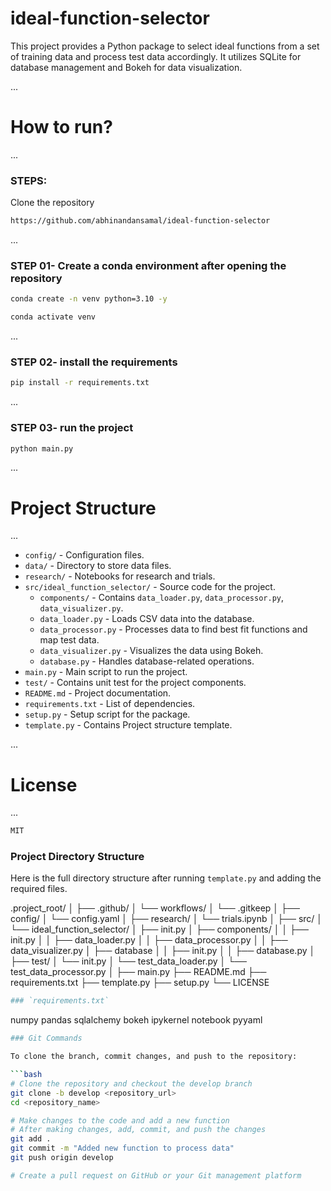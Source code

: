 # ideal-function-selector

This project provides a Python package to select ideal functions from a set of training data and process test data accordingly. It utilizes SQLite for database management and Bokeh for data visualization.

...
# How to run?
...
### STEPS:

Clone the repository

```bash
https://github.com/abhinandansamal/ideal-function-selector
```
...
### STEP 01- Create a conda environment after opening the repository

```bash
conda create -n venv python=3.10 -y
```

```bash
conda activate venv
```

...
### STEP 02- install the requirements
```bash
pip install -r requirements.txt
```

...
### STEP 03- run the project
```bash
python main.py
```

...
# Project Structure
...
* `config/` - Configuration files.
* `data/` - Directory to store data files.
* `research/` - Notebooks for research and trials.
* `src/ideal_function_selector/` - Source code for the project.
    * `components/` - Contains `data_loader.py`, `data_processor.py`, `data_visualizer.py`.
    * `data_loader.py` - Loads CSV data into the database.
    * `data_processor.py` - Processes data to find best fit functions and map test data.
    * `data_visualizer.py` - Visualizes the data using Bokeh.
    * `database.py` - Handles database-related operations.
* `main.py` - Main script to run the project.
* `test/` - Contains unit test for the project components.
* `README.md` - Project documentation.
* `requirements.txt` - List of dependencies.
* `setup.py` - Setup script for the package.
* `template.py` - Contains Project structure template.

...
# License
...
```bash
MIT
```

### Project Directory Structure
Here is the full directory structure after running `template.py` and adding the required files.

.project_root/
│
├── .github/
│ └── workflows/
│ └── .gitkeep
│
├── config/
│ └── config.yaml
│
├── research/
│ └── trials.ipynb
│
├── src/
│ └── ideal_function_selector/
│ ├── init.py
│ ├── components/
│ │ ├── init.py
│ │ ├── data_loader.py
│ │ ├── data_processor.py
│ │ ├── data_visualizer.py
│ ├── database
│ │ ├── init.py
│ │ ├── database.py
│
├── test/
│ └── init.py
│ └── test_data_loader.py
│ └── test_data_processor.py
│
├── main.py
├── README.md
├── requirements.txt
├── template.py
├── setup.py
└── LICENSE

```bash
### `requirements.txt`
```
numpy
pandas
sqlalchemy
bokeh
ipykernel
notebook
pyyaml

```bash
### Git Commands

To clone the branch, commit changes, and push to the repository:

```bash
# Clone the repository and checkout the develop branch
git clone -b develop <repository_url>
cd <repository_name>

# Make changes to the code and add a new function
# After making changes, add, commit, and push the changes
git add .
git commit -m "Added new function to process data"
git push origin develop

# Create a pull request on GitHub or your Git management platform
```